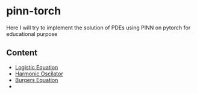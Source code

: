 # pinn-torch
Here I will try to implement the solution of PDEs using PINN on pytorch for educational purpose
## Content
- [Logistic Equation](Logistic/README.md)
- [Harmonic Oscilator](Harmonic_Oscilator/README.md)
- [Burgers Equation](Burgers_Equation/Readme.md)
- 